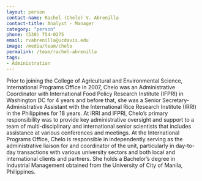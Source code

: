 ```yaml
---
layout: person
contact-name: Rachel (Chelo) V. Abrenilla
contact-title: Analyst - Manager
category: "person"
phone: (530) 754-0275
email: rvabrenilla@ucdavis.edu
image: /media/team/chelo
permalink: /team/rachel-abrenilla
tags:
- Administration
---
```


Prior to joining the College of Agricultural and Environmental Science, International Programs Office in 2007, Chelo was an Administrative Coordinator with International Food Policy Research Institute (IFPRI) in Washington DC for 4 years and before that, she was a Senior Secretary-Administrative Assistant with the International Rice Research Institute (IRRI) in the Philippines for 18 years. At IRRI and IFPRI, Chelo’s primary responsibility was to provide key administrative oversight and support to a team of multi-disciplinary and international senior scientists that includes assistance at various conferences and meetings. At the International Programs Office, Chelo is responsible in independently serving as the administrative liaison for and coordinator of the unit, particularly in day-to-day transactions with various university sectors and both local and international clients and partners. She holds a Bachelor’s degree in Industrial Management obtained from the University of City of Manila, Philippines.
